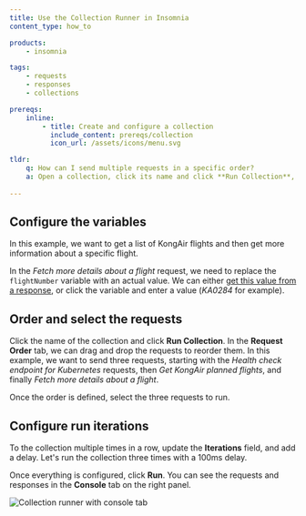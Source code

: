 ```yaml
---
title: Use the Collection Runner in Insomnia
content_type: how_to

products:
    - insomnia

tags:
    - requests
    - responses
    - collections

prereqs:
    inline:
        - title: Create and configure a collection
          include_content: prereqs/collection
          icon_url: /assets/icons/menu.svg

tldr:
    q: How can I send multiple requests in a specific order?
    a: Open a collection, click its name and click **Run Collection**, order and select the requests to send, and click **Run**.
    
---
```


## Configure the variables

In this example, we want to get a list of KongAir flights and then get more information about a specific flight. 

In the _Fetch more details about a flight_ request, we need to replace the `flightNumber` variable with an actual value. We can either [get this value from a response](/how-to/chain-requests/), or click the variable and enter a value (_KA0284_ for example).

## Order and select the requests

Click the name of the collection and click **Run Collection**. In the **Request Order** tab, we can drag and drop the requests to reorder them. In this example, we want to send three requests, starting with the _Health check endpoint for Kubernetes_ requests, then _Get KongAir planned flights_, and finally _Fetch more details about a flight_.

Once the order is defined, select the three requests to run.

## Configure run iterations

To the collection multiple times in a row, update the **Iterations** field, and add a delay. Let's run the collection three times with a 100ms delay. 

Once everything is configured, click **Run**. You can see the requests and responses in the **Console** tab on the right panel.

![Collection runner with console tab](/assets/images/insomnia/collection-runner.png)